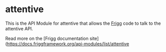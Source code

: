 # attentive

This is the API Module for attentive that allows the [Frigg](https://friggframework.org) code to talk to the attentive
API.

Read more on the [Frigg documentation site](https://docs.friggframework.org/api-modules/list/attentive